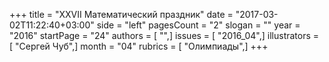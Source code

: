 +++
title = "XXVII Математический праздник"
date = "2017-03-02T11:22:40+03:00"
side = "left"
pagesCount = "2"
slogan = ""
year = "2016"
startPage = "24"
authors = [ "",]
issues = [ "2016_04",]
illustrators = [ "Сергей Чуб",]
month = "04"
rubrics = [ "Олимпиады",]
+++
